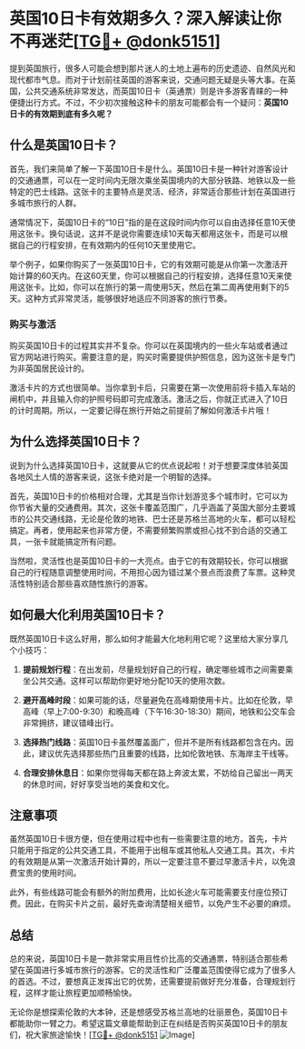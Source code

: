 # 英国10日卡有效期多久？深入解读让你不再迷茫[[TG💪+ @donk5151](https://t.me/s/donk5151)]

提到英国旅行，很多人可能会想到那片迷人的土地上遍布的历史遗迹、自然风光和现代都市气息。而对于计划前往英国的游客来说，交通问题无疑是头等大事。在英国，公共交通系统非常发达，而英国10日卡（英通票）则是许多游客青睐的一种便捷出行方式。不过，不少初次接触这种卡的朋友可能都会有一个疑问：**英国10日卡的有效期到底有多久呢？**

## 什么是英国10日卡？

首先，我们来简单了解一下英国10日卡是什么。英国10日卡是一种针对游客设计的交通通票，可以在一定时间内无限次乘坐英国境内的大部分铁路、地铁以及一些特定的巴士线路。这张卡的主要特点是灵活、经济，非常适合那些计划在英国进行多城市旅行的人群。

通常情况下，英国10日卡的“10日”指的是在这段时间内你可以自由选择任意10天使用这张卡。换句话说，这并不是说你需要连续10天每天都用这张卡，而是可以根据自己的行程安排，在有效期内的任何10天里使用它。

举个例子，如果你购买了一张英国10日卡，它的有效期可能是从你第一次激活开始计算的60天内。在这60天里，你可以根据自己的行程安排，选择任意10天来使用这张卡。比如，你可以在旅行的第一周使用5天，然后在第二周再使用剩下的5天。这种方式非常灵活，能够很好地适应不同游客的旅行节奏。

### **购买与激活**

购买英国10日卡的过程其实并不复杂。你可以在英国境内的一些火车站或者通过官方网站进行购买。需要注意的是，购买时需要提供护照信息，因为这张卡是专门为非英国居民设计的。

激活卡片的方式也很简单。当你拿到卡后，只需要在第一次使用前将卡插入车站的闸机中，并且输入你的护照号码即可完成激活。激活之后，你就正式进入了10日的计时周期。所以，一定要记得在旅行开始之前提前了解如何激活卡片哦！

## 为什么选择英国10日卡？

说到为什么选择英国10日卡，这就要从它的优点说起啦！对于想要深度体验英国各地风土人情的游客来说，这张卡绝对是一个明智的选择。

首先，英国10日卡的价格相对合理，尤其是当你计划游览多个城市时，它可以为你节省大量的交通费用。其次，这张卡覆盖范围广，几乎涵盖了英国大部分主要城市的公共交通线路，无论是伦敦的地铁、巴士还是苏格兰高地的火车，都可以轻松搞定。再者，使用起来也非常方便，不需要频繁购票或担心找不到合适的交通工具，一张卡就能搞定所有问题。

当然啦，灵活性也是英国10日卡的一大亮点。由于它的有效期较长，你可以根据自己的行程随意调整使用时间，不用担心因为错过某个景点而浪费了车票。这种灵活性特别适合那些喜欢随性旅行的游客。

## 如何最大化利用英国10日卡？

既然英国10日卡这么好用，那么如何才能最大化地利用它呢？这里给大家分享几个小技巧：

1. **提前规划行程**：在出发前，尽量规划好自己的行程，确定哪些城市之间需要乘坐公共交通。这样可以帮助你更好地分配10天的使用次数。

2. **避开高峰时段**：如果可能的话，尽量避免在高峰期使用卡片。比如在伦敦，早高峰（早上7:00-9:30）和晚高峰（下午16:30-18:30）期间，地铁和公交车会非常拥挤，建议错峰出行。

3. **选择热门线路**：英国10日卡虽然覆盖面广，但并不是所有线路都包含在内。因此，建议优先选择那些热门且重要的线路，比如伦敦地铁、东海岸主干线等。

4. **合理安排休息日**：如果你觉得每天都在路上奔波太累，不妨给自己留出一两天的休息时间，好好享受当地的美食和文化。

## 注意事项

虽然英国10日卡很方便，但在使用过程中也有一些需要注意的地方。首先，卡片只能用于指定的公共交通工具，不能用于出租车或其他私人交通工具。其次，卡片的有效期是从第一次激活开始计算的，所以一定要注意不要过早激活卡片，以免浪费宝贵的使用时间。

此外，有些线路可能会有额外的附加费用，比如长途火车可能需要支付座位预订费。因此，在购买卡片之前，最好先查询清楚相关细节，以免产生不必要的麻烦。

## 总结

总的来说，英国10日卡是一款非常实用且性价比高的交通通票，特别适合那些希望在英国进行多城市旅行的游客。它的灵活性和广泛覆盖范围使得它成为了很多人的首选。不过，要想真正发挥出它的优势，还需要提前做好充分准备，合理规划行程，这样才能让旅程更加顺畅愉快。

无论你是想探索伦敦的大本钟，还是想感受苏格兰高地的壮丽景色，英国10日卡都能助你一臂之力。希望这篇文章能帮助到正在纠结是否购买英国10日卡的朋友们，祝大家旅途愉快！[[TG💪+ @donk5151](https://t.me/s/donk5151) ![Image](https://i.postimg.cc/rwNCRYN7/Snipaste-2025-04-30-17-27-05.png)]